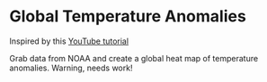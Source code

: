 # Global Temperature Anomalies
Inspired by this [YouTube tutorial](https://www.youtube.com/watch?v=czLlSVQgXB0&t=1s)

Grab data from NOAA and create a global heat map of temperature anomalies. Warning, needs work!
